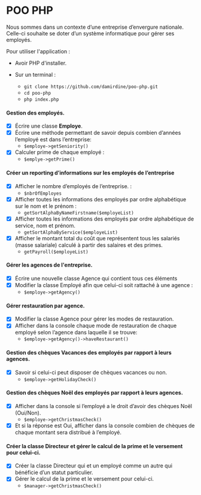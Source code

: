 # POO PHP

Nous sommes dans un contexte d’une entreprise d’envergure nationale. Celle-ci souhaite se doter d’un système informatique pour gérer ses employés.

Pour utiliser l'application : 
- Avoir PHP d'installer.

- Sur un terminal : 
    - `git clone https://github.com/damirdine/poo-php.git`
    - `cd poo-php`
    - `php index.php`

#### Gestion des employés.
- [x] Écrire une classe **Employe**.
- [x] Écrire  une  méthode permettant de savoir depuis combien d’années l’employé est dans l’entreprise:
    - `$employe->getSeniority()`
- [x] Calculer prime de chaque employé : 
    - `$emplye->getPrime()`

#### Créer un reporting d’informations sur les employés de l’entreprise
- [x] Afficher le nombre d’employés de l’entreprise. :
    - `$nbrOfEmployes`
- [x] Afficher toutes les informations des employés par ordre alphabétique sur le nom et le prénom :
    - `getSortAlphaByNameFirstname($employeList)`
- [x] Afficher toutes les informations des employés par ordre alphabétique de service, nom et prénom. 
    - `getSortAlphaByService($employeList)`
- [x] Afficher le montant total du coût que représentent tous les salariés (masse salariale) calculé à partir des salaires et des primes.
    - `getPayroll($employeList)`

#### Gérer les agences de l'entreprise.
- [x] Écrire une nouvelle classe Agence qui contient tous ces éléments
- [x] Modifier la classe Employé afin que celui-ci soit rattaché à une agence :
    - `$employe->getAgency()`

#### Gérer restauration par agence.
- [x] Modifier la classe Agence pour gérer les modes de restauration.
- [x] Afficher dans la console chaque mode de restauration de chaque employé selon l’agence dans laquelle il se trouve:
    - `$employe->getAgency()->haveRestaurant()`

#### Gestion des chèques Vacances des employés par rapport à leurs agences.
- [x] Savoir  si  celui-ci  peut  disposer  de  chèques vacances ou non.
    - `$employe->getHolidayCheck()`

#### Gestion des chèques Noël des employés par rapport à leurs agences.
- [x] Afficher dans la console si l’employé a le droit d’avoir des chèques  Noël  (Oui/Non).
    - `$employe->getChristmasCheck()`
- [x] Et si la réponse est Oui, afficher dans la console combien  de chèques de chaque montant sera distribué à l’employé.

#### Créer la classe Directeur et gérer le calcul de la prime et le versement pour celui-ci.
- [x] Créer la classe Directeur qui et un employé comme un autre qui bénéficie d’un statut particulier. 
- [x] Gérer le calcul de la prime et le versement pour celui-ci. 
    - `$manager->getChristmasCheck()`
 
